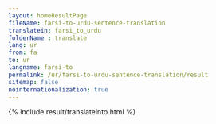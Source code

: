 ```yaml
---
layout: homeResultPage
fileName: farsi-to-urdu-sentence-translation
translatein: farsi_to_urdu
folderName : translate
lang: ur
from: fa
to: ur
langname: farsi-to
permalink: /ur/farsi-to-urdu-sentence-translation/result
sitemap: false
nointernationalization: true
---
```

{% include result/translateinto.html %}

<script src="/js/result/translation.js" data-foldername="{{page.folderName}}" data-lang="{{page.lang}}"></script>
